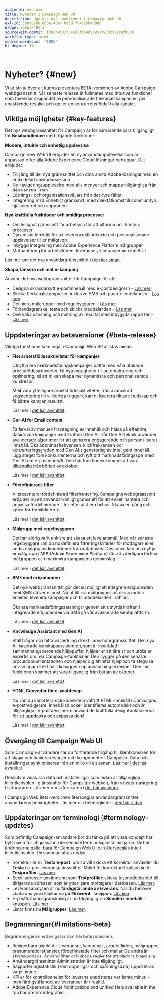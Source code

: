 ```yaml
---
audience: end-user
title: Nyheter i Campaign Web v8
description: Upptäck nya funktioner i Campaign Web v8
exl-id: 3d8c07be-665e-46af-ba5d-f04b25b40880
badge: label="Beta"
source-git-commit: f38c4e53275e5d5feb4d93957995dc962cefb03b
workflow-type: tm+mt
source-wordcount: '1006'
ht-degree: 1%

---
```



# Nyheter? {#new}

Vi är stolta över att kunna presentera BETA-versionen av Adobe Campaign webbgränssnitt. Vår senaste release är fullmatad med intuitiva funktioner som förenklar skapandet av personaliserade flerkanalskampanjer, ger enastående resultat och ger er en konkurrensfördel i alla kanaler.

## Viktiga möjligheter {#key-features}

Det nya webbgränssnittet för Campaign är för närvarande bara tillgängligt för **Betahandledare** med följande funktioner:

**Modern, intuitiv och enhetlig upplevelse**

Campaign new Web UI erbjuder en ny användarupplevelse som är anpassad efter alla Adobe Experience Cloud lösningar och appar. Det erbjuder:

* Tillgång till det nya gränssnittet och dina andra Adobe-lösningar med en enda delad användarsession
* Ny navigeringsupplevelse med alla menyer och mappar tillgängliga från den vänstra listen
* Lösnings- och organisationsväljare från det övre fältet
* Integrering med Enhetligt gränssnitt, med direktåtkomst till communityn, hjälpcentret och supporten

**Nya kraftfulla funktioner och smidiga processer**

* Omdesignat gränssnitt för arbetsyta för att utforma och hantera processer
* Dynamiskt innehåll för att leverera målinriktade och personaliserade upplevelser till er målgrupp
* Inbyggd integrering med Adobe Experience Platform målgrupper
* Mallhantering för arbetsflöden, leveranser, kampanjer och innehåll

Läs mer om det nya användargränssnittet i [den här sidan](../get-started/user-interface.md).

**Skapa, lansera och mät er kampanj**

Använd det nya webbgränssnittet för Campaign för att:

* Designa skräddarsytt e-postinnehåll med e-postdesignern - [Läs mer](../content/edit-content.md)
* Skicka flerkanalskampanjer, inklusive SMS och push-meddelanden - [Läs mer](../workflows/activities/channels.md)
* Definiera målgrupper med regelbyggaren - [Läs mer](../audience/about-audiences.md)
* Förhandsgranska, testa och skicka meddelanden - [Läs mer](../monitor/prepare-send.md)
* Övervaka sändning och mätning av resultat med inbyggda rapporter - [Läs mer](../reporting/delivery-reports.md)


## Uppdateringar av betaversioner {#beta-release}

Viktiga funktioner som ingår i Campaign Web Beta listas nedan.

* **Fler arbetsflödesaktiviteter för kampanjer**

  Utnyttja era marknadsföringskampanjer bättre med våra utökade arbetsflödesaktiviteter. Få nya möjligheter till automatisering och optimering, så att ni kan skapa mer dynamiska och personaliserade kundresor.

  Med våra ytterligare arbetsflödesaktiviteter, från avancerad segmentering till villkorliga triggers, kan ni leverera riktade budskap och få bättre kampanjresultat.

  Läs mer i [det här avsnittet](../workflows/gs-workflows.md).

* **Gen AI for Email content**

  Ta farväl av manuell framtagning av innehåll och hälsa på effektiva, datadrivna kampanjer med kraften i Gen AI.  Vår Gen AI-teknik använder avancerade algoritmer för att generera engagerande och personaliserat innehåll. Öka öppningsfrekvensen, klickfrekvensen och konverteringsgraden med Gen AI:s generering av intelligent innehåll. Ligg steget före konkurrenterna och lyft ditt marknadsföringsspel med Gen AI om e-postinnehåll. Den här funktionen kommer att vara tillgänglig från början av oktober.

  Läs mer i [det här avsnittet](../content/generative-gs.md).

* **Fördefinierade filter**

  Vi presenterar fördefinierad filterhantering. Campaigns webbgränssnitt erbjuder nu ett användarvänligt gränssnitt för att enkelt hantera och anpassa fördefinierade filter efter just era behov. Skapa en gång och spara för framtida bruk.

  Läs mer i [det här avsnittet](../get-started/predefined-filters.md).

* **Målgrupp med regelbyggaren**

  Det har aldrig varit enklare att skapa ett leveransmål! Med vår senaste regelbyggare kan du nu definiera filtreringskriterier för mottagare eller andra målgruppsdimensioner från databasen. Dessutom kan ni utnyttja er målgrupp i AEP (Adobe Experience Platform) för att ytterligare förfina målgruppen och maximera kampanjens genomslag.

  Läs mer i [det här avsnittet](../audience/segment-builder.md).

* **SMS med erbjudanden**

  Det nya webbgränssnittet gör det nu möjligt att integrera erbjudanden med SMS utöver e-post. Nå ut till era målgrupper på deras mobila enheter, leverera kampanjer och få meddelanden i rätt tid.

  Öka era marknadsföringssatsningar genom att utnyttja kraften i integrerade erbjudanden via SMS på vår avancerade webbplattform.

  Läs mer i [det här avsnittet](../content/offers.md).

<!--
* Adobe Experience Manager (AEM) Integration
    
    With our AEM integration extended to web UI, you can easily manage assets and synchronize full HTML templates, empowering you to create captivating digital experiences without any hassle. 
    
    Elevate and streamline your content management capabilities on the web UI with this integration to boost productivity.
-->

* **Knowledge Assistant med Gen AI**

  Ställ frågor och hitta vägledning direkt i användargränssnittet. Den nya AI-baserade kunskapsassistenten, som är inbäddad i sammanhangsberoende hjälppuffar, hjälper er att lära er och utöka er expertis om nya Campaign-funktioner. Den bygger på den senaste produktdokumentationen och hjälper dig att hitta hjälp och få stegvisa anvisningar direkt när du bygger upp användningsexempel. Den här funktionen kommer att vara tillgänglig från början av oktober.

  Läs mer i [det här avsnittet](../get-started/using-ai.md).

* **HTML Converter för e-postdesign**

  Nu kan du importera och konvertera valfritt HTML-innehåll i Campaigns e-postredigerare. Innehållsblocken identifieras automatiskt och är tillgängliga i e-postdesignern: använd de kraftfulla designfunktionerna för att uppdatera och anpassa dem!

  Läs mer i [det här avsnittet](../content/existing-content.md).


## Övergång till Campaign Web UI

Som Campaign-användare har du fortfarande tillgång till klientkonsolen för att skapa och hantera resurser och komponenter i Campaign. Data och inställningar synkroniseras från en miljö till en annan. Läs mer i [det här avsnittet](../get-started/get-started.md#about-campaign-client-consoleac-client).

Dessutom visas alla data och inställningar som redan är tillgängliga i klientkonsolen i gränssnittet för Campaign-webben, från vänster navigering i Utforskaren. Läs mer om Utforskaren i [det här avsnittet](../get-started/user-interface.md#explorer-user-interface-explorer).

I Campaign Web Beta-versionen återspeglar användargränssnittet användarens behörigheter. Läs mer om behörigheter i [den här sidan](../get-started/permissions.md)

## Uppdateringar om terminologi {#terminology-updates}

Som befintlig Campaign-användare bör du tänka på att vissa koncept har bytt namn för att passa in i de senaste terminologinställningarna. De här ändringarna gäller bara för Campaign Web UI och återspeglas inte i klientkonsolen. De sammanfattas nedan.

* Korrektur är nu **Testa e-post**: om du vill skicka ett korrektur använder du **Testa** i e-postleveransgränssnittet. Målet för korrekturet kallas nu för **Testprofiler**. [Läs mer](../preview-test/test-deliveries.md).
* Seed-adresser används nu som **Testprofiler**: skicka testmeddelandet till dirigerade adresser, som är ytterligare mottagare i databasen. [Läs mer](../preview-test/test-deliveries.md).
* Leveransanalysen är nu **färdigställande av leverans**. När du behöver starta analysen klickar du på **Förbered** -knappen. [Läs mer](../monitor/prepare-send.md).
* E-postförhandsgranskning är nu tillgänglig via **Simulera innehåll** -knappen. [Läs mer](../preview-test/preview-test.md)
* Listor finns nu **Målgrupper**. [Läs mer](../audience/about-audiences.md).

## Begränsningar{#limitations-beta}

Begränsningarna nedan gäller den här betaversionen:

* Redigerbara objekt är: Leveranser, kampanjer, arbetsflöden, målgrupper, prenumerationstjänster, fördefinierade filter och mallar. De andra är skrivskyddade. Använd filter och skapa regler för att bläddra bland alla.
* Användargränssnittet Administration är inte tillgängligt.
* Rapporteringsstatistik (som öppnings- och spårningsdata) uppdateras varje timme.
* KPI:er för kontrollpanelen för leverans uppdateras var femte minut. - men färdigställandet av leveransen är i realtid.
* Adobe Experience Cloud Notifications and Unified Help available in the top bar are not integrated.

